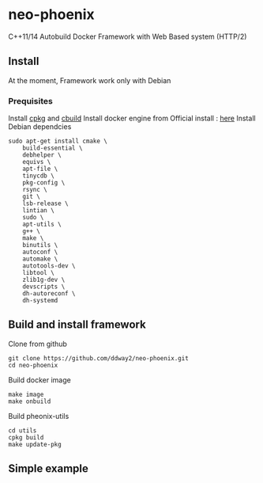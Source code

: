# neo-phoenix
C++11/14 Autobuild Docker Framework with Web Based system (HTTP/2)

## Install
At the moment, Framework work only with Debian

### Prequisites
Install [cpkg](https://github.com/ddway2/cpkg) and [cbuild](https://github.com/ddway2/cbuild)
Install docker engine from Official install : [here](https://docs.docker.com/engine/installation/linux/debian/)
Install Debian dependcies
```
sudo apt-get install cmake \
    build-essential \
    debhelper \
    equivs \
    apt-file \
    tinycdb \
    pkg-config \
    rsync \
    git \
    lsb-release \
    lintian \
    sudo \
    apt-utils \
    g++ \
    make \
    binutils \
    autoconf \
    automake \
    autotools-dev \
    libtool \
    zlib1g-dev \
    devscripts \
    dh-autoreconf \
    dh-systemd 
```

## Build and install framework
Clone from github
```
git clone https://github.com/ddway2/neo-phoenix.git
cd neo-phoenix
```
Build docker image
```
make image
make onbuild
```

Build pheonix-utils
```
cd utils
cpkg build
make update-pkg
```
## Simple example

